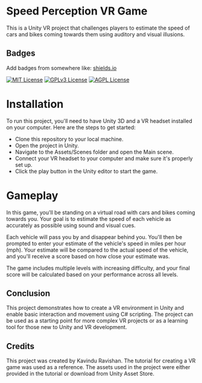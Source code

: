 # Speed Perception VR Game
This is a Unity VR project that challenges players to estimate the speed of cars and bikes coming towards them using auditory and visual illusions.

## Badges

Add badges from somewhere like: [shields.io](https://shields.io/)

[![MIT License](https://img.shields.io/badge/License-MIT-green.svg)](https://choosealicense.com/licenses/mit/)
[![GPLv3 License](https://img.shields.io/badge/License-GPL%20v3-yellow.svg)](https://opensource.org/licenses/)
[![AGPL License](https://img.shields.io/badge/license-AGPL-blue.svg)](http://www.gnu.org/licenses/agpl-3.0)

# Installation
To run this project, you'll need to have Unity 3D and a VR headset installed on your computer. Here are the steps to get started:

- Clone this repository to your local machine.
- Open the project in Unity.
- Navigate to the Assets/Scenes folder and open the Main scene.
- Connect your VR headset to your computer and make sure it's properly set up.
- Click the play button in the Unity editor to start the game.

# Gameplay
In this game, you'll be standing on a virtual road with cars and bikes coming towards you. Your goal is to estimate the speed of each vehicle as accurately as possible using sound and visual cues.

Each vehicle will pass you by and disappear behind you. You'll then be prompted to enter your estimate of the vehicle's speed in miles per hour (mph). Your estimate will be compared to the actual speed of the vehicle, and you'll receive a score based on how close your estimate was.

The game includes multiple levels with increasing difficulty, and your final score will be calculated based on your performance across all levels.

## Conclusion

This project demonstrates how to create a VR environment in Unity and enable basic interaction and movement using C# scripting. The project can be used as a starting point for more complex VR projects or as a learning tool for those new to Unity and VR development.


## Credits

This project was created by Kavindu Ravishan. The tutorial for creating a VR game was used as a reference. The assets used in the project were either provided in the tutorial or download from Unity Asset Store.
